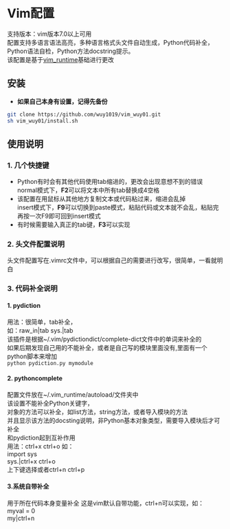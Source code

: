 # Vim配置

支持版本：vim版本7.0以上可用    
配置支持多语言语法高亮，多种语言格式头文件自动生成，Python代码补全，Python语法自检，Python方法docstring提示。    
该配置是基于[vim_runtime](https://github.com/amix/vimrc)基础进行更改    

## 安装

- **如果自己本身有设置，记得先备份**

```bash
git clone https://github.com/wuy1019/vim_wuy01.git
sh vim_wuy01/install.sh
```

## 使用说明

### 1. 几个快捷键

* Python有时会有其他代码使用tab缩进的，更改会出现意想不到的错误    
normal模式下，**F2**可以将文本中所有tab替换成4空格    
* 该配置在用鼠标从其他地方复制文本或代码粘过来，缩进会乱掉    
insert模式下，**F9**可以切换到paste模式，粘贴代码或文本就不会乱，粘贴完再按一次F9即可回到insert模式    
* 有时候需要输入真正的tab键，**F3**可以实现    

### 2. 头文件配置说明

头文件配置写在.vimrc文件中，可以根据自己的需要进行改写，很简单，一看就明白   

### 3. 代码补全说明

#### 1. pydiction

用法：很简单，tab补全，    
如：raw_in|tab     sys.|tab     
该插件是根据~/.vim/pydictiondict/complete-dict文件中的单词来补全的    
如果后期发现自己用的不能补全，或者是自己写的模块里面没有,里面有一个python脚本来增加    
    ```python pydiction.py mymodule```

#### 2. pythoncomplete

配置文件放在~/.vim_runtime/autoload/文件夹中    
该设置不能补全Python关键字，   
对象的方法可以补全，如list方法，string方法，或者导入模块的方法   
并且显示该方法的docsting说明，非Python基本对象类型，需要导入模块后才可补全   
和pydiction起到互补作用   
用法：ctrl+x ctrl+o  如：   
import sys   
sys.|ctrl+x  ctrl+o    
上下键选择或者ctrl+n ctrl+p    

#### 3.系统自带补全

用于所在代码本身变量补全
这是vim默认自带功能，ctrl+n可以实现，如：   
myval = 0   
my|ctrl+n    

